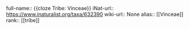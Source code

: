 full-name:: {{cloze Tribe: Vinceae}}
iNat-url:: https://www.inaturalist.org/taxa/632390
wiki-url:: None
alias:: [[Vinceae]]
rank:: [[tribe]]